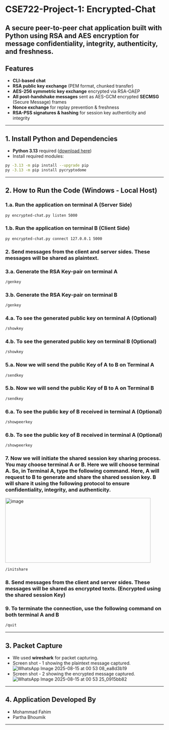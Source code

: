 # CSE722-Project-1: Encrypted-Chat

A secure peer-to-peer chat application built with Python using **RSA** and **AES** encryption for message confidentiality, integrity, authenticity, and freshness. 
---

## Features
- **CLI-based chat** 
- **RSA public key exchange** (PEM format, chunked transfer)
- **AES-256 symmetric key exchange** encrypted via RSA-OAEP
- **All post-handshake messages** sent as AES-GCM encrypted **SECMSG** (Secure Message) frames
- **Nonce exchange** for replay prevention & freshness
- **RSA-PSS signatures & hashing** for session key authenticity and integrity

---


## 1. Install Python and Dependencies

- **Python 3.13** required ([download here](https://www.python.org/downloads/))
- Install required modules:

```bash
py -3.13 -m pip install --upgrade pip
py -3.13 -m pip install pycryptodome
```

---

## 2. How to Run the Code (Windows - Local Host)

### 1.a. Run the application on terminal A (Server Side)
```bash
py encrypted-chat.py listen 5000
```

### 1.b. Run the application on terminal B (Client Side)
```bash
py encrypted-chat.py connect 127.0.0.1 5000
```

### 2. Send messages from the client and server sides. These messages will be shared as plaintext. 

### 3.a. Generate the RSA Key-pair on terminal A
```bash
/genkey 
```

### 3.b. Generate the RSA Key-pair on terminal B
```bash
/genkey 
```
### 4.a. To see the generated public key on terminal A (Optional)
```bash
/showkey
```

### 4.b. To see the generated public key on terminal B (Optional)
```bash
/showkey 
```

### 5.a. Now we will send the public Key of A to B on Terminal A
```bash
/sendkey
```

### 5.b. Now we will send the public Key of B to A on Terminal B
```bash
/sendkey
```
### 6.a. To see the public key of B received in terminal A (Optional)
```bash
/showpeerkey
```

### 6.b.  To see the public key of B received in terminal A (Optional)
```bash
/showpeerkey 
```

### 7. Now we will initiate the shared session key sharing process. You may choose terminal A or B. Here we will choose terminal A. So, in Terminal A, type the following command. Here, A will request to B to generate and share the shared session key. B will share it using the following protocol to ensure confidentiality, integrity, and authenticity. 
<img width="462" height="206" alt="image" src="https://github.com/user-attachments/assets/ebbf3306-3808-4bbd-b58a-8f7f33e84933" />

```bash
/initshare
```
### 8. Send messages from the client and server sides. These messages will be shared as encrypted texts. (Encrypted using the shared session Key)

### 9. To terminate the connection, use the following command on both terminal A and B
```bash
/quit
```

---
## 3. Packet Capture

- We used **wireshark** for packet capturing.
- Screen shot - 1 showing the plaintext message captured.
![WhatsApp Image 2025-08-15 at 00 53 08_ea8d3b19](https://github.com/user-attachments/assets/d46270c2-c186-4acc-982d-f24c9d8cbf76)
- Screen shot - 2 showing the encrypted message captured.
![WhatsApp Image 2025-08-15 at 00 53 25_0915bb82](https://github.com/user-attachments/assets/79cd1fbd-a1fa-4dec-a632-dda56ad818ba)

---

## 4. Application Developed By

- Mohammad Fahim
- Partha Bhoumik

---

